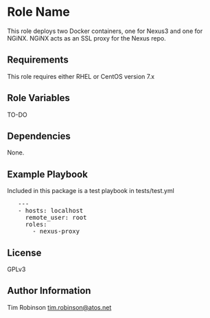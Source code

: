 Role Name
=========

This role deploys two Docker containers, one for Nexus3 and one for NGiNX. NGiNX acts as an SSL proxy for the Nexus repo.

Requirements
------------

This role requires either RHEL or CentOS version 7.x

Role Variables
--------------

TO-DO

Dependencies
------------

None.

Example Playbook
----------------

Included in this package is a test playbook in tests/test.yml
<pre>
   ---
   - hosts: localhost
     remote_user: root
     roles:
       - nexus-proxy
</pre>
License
-------

GPLv3

Author Information
------------------

Tim Robinson tim.robinson@atos.net
